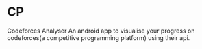 # CP
Codeforces Analyser
An android app to visualise your progress on codeforces(a competitive programming platform) using their api.
